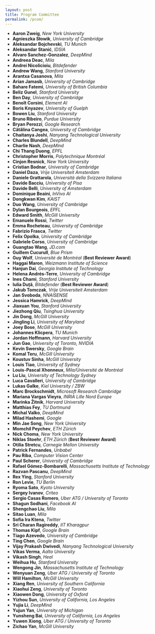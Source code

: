 ```yaml
---
layout: post
title: Program Committee
permalink: /pcom/
---
```


- **Aaron Zweig**, *New York University*
- **Agnieszka Słowik**, *University of Cambridge*
- **Aleksandar Bojchevski**, *TU Munich*
- **Aleksandar Stanić**, *IDSIA*
- **Alvaro Sanchez-Gonzalez**, *DeepMind*
- **Andreea Deac**, *Mila*
- **Andrei Nicolicioiu**, *Bitdefender*
- **Andrew Wang**, *Stanford University*
- **Arantxa Casanova**, *Mila*
- **Arian Jamasb**, *University of Cambridge*
- **Bahare Fatemi**, *University of British Columbia*
- **Beliz Gunel**, *Stanford University*
- **Ben Day**, *University of Cambridge*
- **Benoît Corsini**, *Element AI*
- **Boris Knyazev**, *University of Guelph*
- **Bowen Liu**, *Stanford University*
- **Bruno Ribeiro**, *Purdue University*
- **Bryan Perozzi**, *Google Research*
- **Cătălina Cangea**, *University of Cambridge*
- **Chaitanya Joshi**, *Nanyang Technological University*
- **Charles Blundell**, *DeepMind*
- **Charlie Nash**, *DeepMind*
- **Chi Thang Duong**, *EPFL*
- **Christopher Morris**, *Polytechnique Montréal*
- **Cinjon Resnick**,	*New York University*
- **Cristian Bodnar**, *University of Cambridge*
- **Daniel Daza**, *Vrije Universiteit Amsterdam*
- **Daniele Grattarola**, *Università della Svizzera Italiana*
- **Davide Bacciu**, *University of Pisa*
- **Davide Belli**, *University of Amsterdam*
- **Dominique Beaini**, *InVivo AI*
- **Dongkwan Kim**, *KAIST*
- **Duo Wang**, *University of Cambridge*
- **Dylan Bourgeois**, *EPFL*
- **Edward Smith**, *McGill University*
- **Emanuele Rossi**, *Twitter*
- **Emma Rocheteau**, *University of Cambridge*
- **Fabrizio Frasca**, *Twitter*
- **Felix Opolka**, *University of Cambridge*
- **Gabriele Corso**, *University of Cambridge*
- **Guangtao Wang**, *JD.com*
- **Guillem Cucurull**, *Blue Prism*
- **Guy Wolf**,	*Université de Montréal* (**Best Reviewer Award**)
- **Haggai Maron**,	*Weizmann Institute of Science*
- **Hanjun Dai**,	*Georgia Institute of Technology*
- **Helena Andrés-Terre**,	*University of Cambridge*
- **Ines Chami**, *Stanford University*
- **Iulia Duță**,	*Bitdefender* (**Best Reviewer Award**)
- **Jakub Tomczak**, *Vrije Universiteit Amsterdam*
- **Jan Svoboda**, *NNAISENSE*
- **Jessica Hamrick**, *DeepMind*
- **Jiaxuan You**, *Stanford University*
- **Jiezhong Qiu**, *Tsinghua University* 
- **Jin Dong**, *McGill University*
- **Jingling Li**, *University of Maryland*
- **Joey Bose**, *McGill University*
- **Johannes Klicpera**, *TU Munich*
- **Jordan Hoffmann**, *Harvard University*
- **Jun Gao**, *University of Toronto, NVIDIA*
- **Kevin Swersky**, *Google Brain*
- **Komal Teru**, *McGill University*
- **Koustuv Sinha**, *McGill University*
- **Louis Tiao**, *University of Sydney*
- **Louis-Pascal Xhonneux**, *Mila/Université de Montréal*
- **Lu Liu**, *University of Technology Sydney*
- **Luca Cavalleri**, *University of Cambridge*
- **Lukas Galke**, *Kiel University / ZBW*
- **Marc Brockschmidt**, *Microsoft Research Cambridge*
- **Mariana Vargas Vieyra**, *INRIA Lille Nord Europe*
- **Marinka Žitnik**, *Harvard University*
- **Matthias Fey**, *TU Dortmund*
- **Michal Valko**, *DeepMind*
- **Milad Hashemi**, *Google*
- **Min Jae Song**,	*New York University*
- **Momchil Peychev**, *ETH Zürich*
- **Nick Choma**, *New York University*
- **Niklas Stoehr**, *ETH Zürich* (**Best Reviewer Award**)
- **Otilia Stretcu**, *Carnegie Mellon University*
- **Patrick Fernandes**, *Unbabel*
- **Pau Riba**, *Computer Vision Center*
- **Paul Scherer**, *University of Cambridge*
- **Rafael Gómez-Bombarelli**, *Massachusetts Institute of Technology*
- **Razvan Pascanu**, *DeepMind*
- **Rex Ying**, *Stanford University*
- **Ron Levie**, *TU Berlin*
- **Ryoma Sato**, *Kyoto University*
- **Sergey Ivanov**, *Criteo*
- **Sergio Casas Romero**, *Uber ATG / University of Toronto*
- **Shagun Sodhani**, *Facebook AI*
- **Shengchao Liu**, *Mila* 
- **Sitao Luan**, *Mila* 
- **Sofia Ira Ktena**, *Twitter*
- **Sri Charan Ragireddy**, *IIT Kharagpur*
- **Thomas Kipf**, *Google Brain*
- **Tiago Azevedo**, *University of Cambridge*
- **Ting Chen**, *Google Brain*
- **Vijay Prakash Dwivedi**, *Nanyang Technological University*
- **Vikas Verma**, *Aalto University*
- **Vikash Singh**,	*Heal*
- **Weihua Hu**,	*Stanford University*
- **Wengong Jin**, *Massachusetts Institute of Technology*
- **Wenyuan Zeng**, *Uber ATG / University of Toronto*
- **Will Hamilton**, *McGill University*
- **Xiang Ren**, *University of Southern California*
- **Xiaohui Zeng**,	*University of Toronto*
- **Xiaowen Dong**,	*University of Oxford*
- **Yizhou Sun**, *University of California, Los Angeles*
- **Yujia Li**, *DeepMind*
- **Yujun Yan**, *University of Michigan*
- **Yunsheng Bai**, *University of California, Los Angeles*
- **Yuwen Xiong**, *Uber ATG / University of Toronto*
- **Zichao Yan**, *McGill University*
